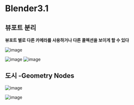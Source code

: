 Blender3.1
================

뷰포트 분리 
------------

**뷰포트 별로 다른 카메라를 사용하거나 다른 콜렉션을 보이게 할 수 있다**

![image](https://user-images.githubusercontent.com/30430227/168501778-ad43f81a-a3c7-466a-a636-45de6fd802f9.png)

![image](https://user-images.githubusercontent.com/30430227/168501797-73c55fe6-a730-4b6f-9735-8f767633a7de.png)
![image](https://user-images.githubusercontent.com/30430227/168501823-d3b6decd-cf27-46f5-be47-f8c6cd32902b.png)


도시 -Geometry Nodes
--------------------

![image](https://user-images.githubusercontent.com/30430227/168701804-82da7f98-490e-4364-9f82-5233e3bb7721.png)

![image](https://user-images.githubusercontent.com/30430227/168701865-1b15e853-4344-480a-90b2-f94545e81e0e.png)
